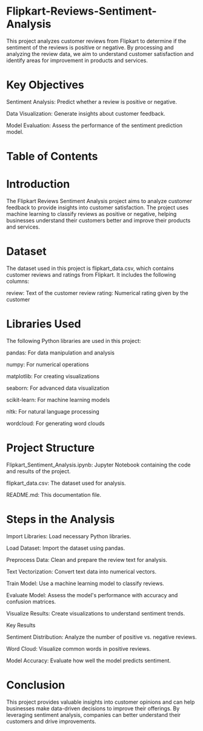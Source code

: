 # Flipkart-Reviews-Sentiment-Analysis
This project analyzes customer reviews from Flipkart to determine if the sentiment of the reviews is positive or negative. By processing and analyzing the review data, we aim to understand customer satisfaction and identify areas for improvement in products and services.

# Key Objectives
Sentiment Analysis: Predict whether a review is positive or negative.

Data Visualization: Generate insights about customer feedback.

Model Evaluation: Assess the performance of the sentiment prediction model.

# Table of Contents

# Introduction
The Flipkart Reviews Sentiment Analysis project aims to analyze customer feedback to provide insights into customer satisfaction. The project uses machine learning to classify reviews as positive or negative, helping businesses understand their customers better and improve their products and services.

# Dataset
The dataset used in this project is flipkart_data.csv, which contains customer reviews and ratings from Flipkart. It includes the following columns:

review: Text of the customer review
rating: Numerical rating given by the customer

# Libraries Used
The following Python libraries are used in this project:

pandas: For data manipulation and analysis

numpy: For numerical operations

matplotlib: For creating visualizations

seaborn: For advanced data visualization

scikit-learn: For machine learning models

nltk: For natural language processing

wordcloud: For generating word clouds

# Project Structure
Flipkart_Sentiment_Analysis.ipynb: Jupyter Notebook containing the code and results of the project.

flipkart_data.csv: The dataset used for analysis.

README.md: This documentation file.

# Steps in the Analysis
Import Libraries: Load necessary Python libraries.

Load Dataset: Import the dataset using pandas.

Preprocess Data: Clean and prepare the review text for analysis.

Text Vectorization: Convert text data into numerical vectors.

Train Model: Use a machine learning model to classify reviews.

Evaluate Model: Assess the model's performance with accuracy and confusion matrices.

Visualize Results: Create visualizations to understand sentiment trends.

Key Results

Sentiment Distribution: Analyze the number of positive vs. negative reviews.

Word Cloud: Visualize common words in positive reviews.

Model Accuracy: Evaluate how well the model predicts sentiment.

# Conclusion
This project provides valuable insights into customer opinions and can help businesses make data-driven decisions to improve their offerings. By leveraging sentiment analysis, companies can better understand their customers and drive improvements.

